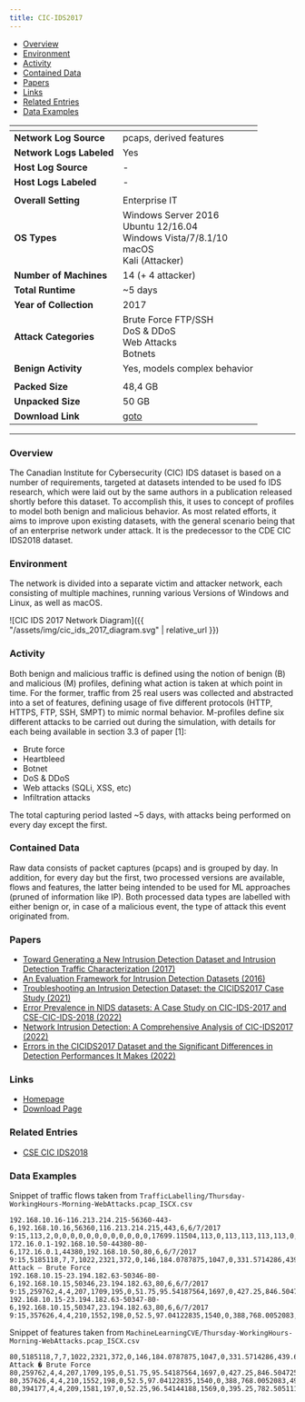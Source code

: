 ```yaml
---
title: CIC-IDS2017
---
```


- [Overview](#overview)
- [Environment](#environment)
- [Activity](#activity)
- [Contained Data](#contained-data)
- [Papers](#papers)
- [Links](#links)
- [Related Entries](#related-entries)
- [Data Examples](#data-examples)

| <!-- -->                 | <!-- -->                                                                                         |
|--------------------------|--------------------------------------------------------------------------------------------------|
| **Network Log Source**   | pcaps, derived features                                                                          |
| **Network Logs Labeled** | Yes                                                                                              |
| **Host Log Source**      | -                                                                                                |
| **Host Logs Labeled**    | -                                                                                                |
|                          |                                                                                                  |
| **Overall Setting**      | Enterprise IT                                                                                    |
| **OS Types**             | Windows Server 2016<br/>Ubuntu 12/16.04<br/>Windows Vista/7/8.1/10<br/>macOS<br/>Kali (Attacker) |
| **Number of Machines**   | 14 (+ 4 attacker)                                                                                |
| **Total Runtime**        | ~5 days                                                                                          |
| **Year of Collection**   | 2017                                                                                             |
| **Attack Categories**    | Brute Force FTP/SSH<br/>DoS & DDoS<br/>Web Attacks<br/>Botnets                                   |
| **Benign Activity**       | Yes, models complex behavior                                                                     |
|                          |                                                                                                  |
| **Packed Size**          | 48,4 GB                                                                                          |
| **Unpacked Size**        | 50 GB                                                                                            |
| **Download Link**        | [goto](http://205.174.165.80/CICDataset/CIC-IDS-2017/Dataset/)                                   |

***

### Overview

The Canadian Institute for Cybersecurity (CIC) IDS dataset is based on a number of requirements, targeted at datasets
intended to be used fo IDS research,
which were laid out by the same authors in a publication released shortly before this dataset.
To accomplish this, it uses to concept of profiles to model both benign and malicious behavior.
As most related efforts, it aims to improve upon existing datasets, with the general scenario being that of an
enterprise network under attack.
It is the predecessor to the CDE CIC IDS2018 dataset.

### Environment

The network is divided into a separate victim and attacker network, each consisting of multiple machines, running
various Versions of Windows and Linux, as well as macOS.

![CIC IDS 2017 Network Diagram]({{ "/assets/img/cic_ids_2017_diagram.svg" | relative_url }})

### Activity

Both benign and malicious traffic is defined using the notion of benign (B) and malicious (M) profiles, defining what
action is taken at which point in time.
For the former, traffic from 25 real users was collected and abstracted into a set of features, defining usage of five
different protocols (HTTP, HTTPS, FTP, SSH, SMPT) to mimic normal behavior.
M-profiles define six different attacks to be carried out during the simulation, with details for each being available
in section 3.3 of paper [1]:

- Brute force
- Heartbleed
- Botnet
- DoS & DDoS
- Web attacks (SQLi, XSS, etc)
- Infiltration attacks

The total capturing period lasted ~5 days, with attacks being performed on every day except the first.

### Contained Data

Raw data consists of packet captures (pcaps) and is grouped by day.
In addition, for every day but the first, two processed versions are available, flows and features, the latter being
intended to be used for ML approaches (pruned of information like IP).
Both processed data types are labelled with either benign or, in case of a malicious event, the type of attack this
event originated from.

### Papers

- [Toward Generating a New Intrusion Detection Dataset and Intrusion Detection Traffic Characterization (2017)](https://doi.org/10.5220/0006639801080116)
- [An Evaluation Framework for Intrusion Detection Datasets (2016)](https://doi.org/10.1109/ICISSEC.2016.7885840)
- [Troubleshooting an Intrusion Detection Dataset: the CICIDS2017 Case Study (2021)](https://doi.org/10.1109/SPW53761.2021.00009)
- [Error Prevalence in NIDS datasets: A Case Study on CIC-IDS-2017 and CSE-CIC-IDS-2018 (2022)](https://doi.org/10.1109/CNS56114.2022.9947235)
- [Network Intrusion Detection: A Comprehensive Analysis of CIC-IDS2017 (2022)](https://dx.doi.org/10.5220/0000157000003120)
- [Errors in the CICIDS2017 Dataset and the Significant Differences in Detection Performances It Makes (2022)](https://doi.org/10.1007/978-3-031-31108-6_2)

### Links

- [Homepage](https://www.unb.ca/cic/datasets/ids-2017.html)
- [Download Page](http://205.174.165.80/CICDataset/CIC-IDS-2017/Dataset/)

### Related Entries

- [CSE CIC IDS2018](cse_cic_ids2018.md)

### Data Examples

Snippet of traffic flows taken from `TrafficLabelling/Thursday-WorkingHours-Morning-WebAttacks.pcap_ISCX.csv`

```
192.168.10.16-116.213.214.215-56360-443-6,192.168.10.16,56360,116.213.214.215,443,6,6/7/2017 9:15,113,2,0,0,0,0,0,0,0,0,0,0,0,0,17699.11504,113,0,113,113,113,113,0,113,113,0,0,0,0,0,0,0,0,0,64,0,17699.11504,0,0,0,0,0,0,0,0,0,0,1,0,0,0,0,0,0,0,64,0,0,0,0,0,0,2,0,0,0,681,-1,0,32,0,0,0,0,0,0,0,0,BENIGN
172.16.0.1-192.168.10.50-44380-80-6,172.16.0.1,44380,192.168.10.50,80,6,6/7/2017 9:15,5185118,7,7,1022,2321,372,0,146,184.0787875,1047,0,331.5714286,439.6592837,644.7297824,2.700034985,398855.2308,1372180.71,4963956,4,221162,36860.33333,56141.02125,141434,4,5185004,864167.3333,2027593.314,5001548,879,0,0,0,0,232,232,1.350017492,1.350017492,0,1047,222.8666667,331.3239387,109775.5524,0,0,0,1,0,0,0,0,1,238.7857143,146,331.5714286,232,0,0,0,0,0,0,7,1022,7,2321,29200,252,3,32,0,0,0,0,0,0,0,0,Web Attack – Brute Force
192.168.10.15-23.194.182.63-50346-80-6,192.168.10.15,50346,23.194.182.63,80,6,6/7/2017 9:15,259762,4,4,207,1709,195,0,51.75,95.54187564,1697,0,427.25,846.5047253,7375.98263,30.79742226,37108.85714,77386.88179,210781,51,48981,16327,13973.63943,24489,192,235408,78469.33333,115202.6524,210832,810,0,0,0,0,92,92,15.39871113,15.39871113,0,1697,212.8888889,560.1431613,313760.3611,0,0,0,1,0,0,0,0,1,239.5,51.75,427.25,92,0,0,0,0,0,0,4,207,4,1709,8192,946,3,20,0,0,0,0,0,0,0,0,BENIGN
192.168.10.15-23.194.182.63-50347-80-6,192.168.10.15,50347,23.194.182.63,80,6,6/7/2017 9:15,357626,4,4,210,1552,198,0,52.5,97.04122835,1540,0,388,768.0052083,4926.934843,22.36973822,51089.42857,113924.299,308242,42,49384,16461.33333,14219.05483,25065,49,333461,111153.6667,171065.931,308284,1713,0,0,0,0,92,92,11.18486911,11.18486911,0,1540,195.7777778,508.1815074,258248.4444,0,0,0,1,0,0,0,0,1,220.25,52.5,388,92,0,0,0,0,0,0,4,210,4,1552,8192,946,3,20,0,0,0,0,0,0,0,0,BENIGN
```

Snippet of features taken from `MachineLearningCVE/Thursday-WorkingHours-Morning-WebAttacks.pcap_ISCX.csv`

```
80,5185118,7,7,1022,2321,372,0,146,184.0787875,1047,0,331.5714286,439.6592837,644.7297824,2.700034985,398855.2308,1372180.71,4963956,4,221162,36860.33333,56141.02125,141434,4,5185004,864167.3333,2027593.314,5001548,879,0,0,0,0,232,232,1.350017492,1.350017492,0,1047,222.8666667,331.3239387,109775.5524,0,0,0,1,0,0,0,0,1,238.7857143,146,331.5714286,232,0,0,0,0,0,0,7,1022,7,2321,29200,252,3,32,0,0,0,0,0,0,0,0,Web Attack � Brute Force
80,259762,4,4,207,1709,195,0,51.75,95.54187564,1697,0,427.25,846.5047253,7375.98263,30.79742226,37108.85714,77386.88179,210781,51,48981,16327,13973.63943,24489,192,235408,78469.33333,115202.6524,210832,810,0,0,0,0,92,92,15.39871113,15.39871113,0,1697,212.8888889,560.1431613,313760.3611,0,0,0,1,0,0,0,0,1,239.5,51.75,427.25,92,0,0,0,0,0,0,4,207,4,1709,8192,946,3,20,0,0,0,0,0,0,0,0,BENIGN
80,357626,4,4,210,1552,198,0,52.5,97.04122835,1540,0,388,768.0052083,4926.934843,22.36973822,51089.42857,113924.299,308242,42,49384,16461.33333,14219.05483,25065,49,333461,111153.6667,171065.931,308284,1713,0,0,0,0,92,92,11.18486911,11.18486911,0,1540,195.7777778,508.1815074,258248.4444,0,0,0,1,0,0,0,0,1,220.25,52.5,388,92,0,0,0,0,0,0,4,210,4,1552,8192,946,3,20,0,0,0,0,0,0,0,0,BENIGN
80,394177,4,4,209,1581,197,0,52.25,96.54144188,1569,0,395.25,782.5051118,4541.107168,20.29545103,56311,95460.54537,262095,100,132082,44027.33333,56213.14882,107403,192,369873,123291,123996.2342,262195,23767,0,0,0,0,92,92,10.14772551,10.14772551,0,1569,198.8888889,517.7720165,268087.8611,0,0,0,1,0,0,0,0,1,223.75,52.25,395.25,92,0,0,0,0,0,0,4,209,4,1581,8192,946,3,20,0,0,0,0,0,0,0,0,BENIGN
```